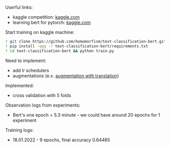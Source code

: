 Userful links:

- kaggle competition: [kaggle.com](https://www.kaggle.com/c/contradictory-my-dear-watson/data)
- learning bert for
  pytorch: [kaggle.com](https://www.kaggle.com/vbookshelf/basics-of-bert-and-xlm-roberta-pytorch/notebook)

Start training on kaggle machine:

```bash
! git clone https://github.com/homomorfism/text-classification-bert.git || (cd text-classification-bert ; git pull)
! pip install -qqq -r text-classification-bert/requirements.txt
! cd text-classification-bert && python train.py
```

Need to implement:

- add lr schedulers
- augmentations (e.x. [augmentation with translation]())

Implemented:

- cross validation with 5 folds

Observation logs from experiments:

- Bert's one epoch = 5.3 minute - we could have around 20 epochs for 1 experiment

Training logs:

- 18.01.2022 - 9 epochs, final accuracy 0.64485
